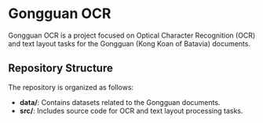 # Gongguan OCR

Gongguan OCR is a project focused on Optical Character Recognition (OCR) and text layout tasks for the Gongguan (Kong Koan of Batavia) documents. 

## Repository Structure

The repository is organized as follows:

- **data/**: Contains datasets related to the Gongguan documents.
- **src/**: Includes source code for OCR and text layout processing tasks.